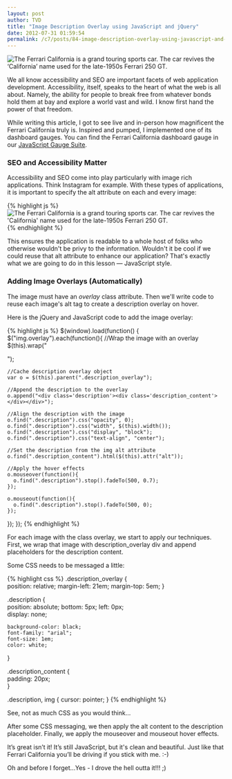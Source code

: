 ```yaml
---
layout: post
author: TVD
title: "Image Description Overlay using JavaScript and jQuery"
date: 2012-07-31 01:59:54
permalink: /c7/posts/84-image-description-overlay-using-javascript-and-jquery
---
```


<img src="https://techoctave.com/c7/static/ferrari-california-overlay.png" alt="The Ferrari California is a grand touring sports car. The car revives the ‘California’ name used for the late-1950s Ferrari 250 GT."/>

We all know accessibility and SEO are important facets of web application development. Accessibility, itself, speaks to the heart of what the web is all about. Namely, the ability for people to break free from whatever bonds hold them at bay and explore a world vast and wild. I know first hand the power of that freedom.

While writing this article, I got to see live and in-person how magnificent the Ferrari California truly is. Inspired and pumped, I implemented one of its dashboard gauges. You can find the Ferrari California dashboard gauge in our [JavaScript Gauge Suite][1].

### SEO and Accessibility Matter

Accessibility and SEO come into play particularly with image rich applications. Think Instagram for example. With these types of applications, it is important to specify the alt attribute on each and every image: 

{% highlight js %}
    <img class="overlay" src="ferrari.jpg" alt="The Ferrari California is a grand touring sports car. The car revives the 'California' name used for the late-1950s Ferrari 250 GT."/>
{% endhighlight %}

This ensures the application is readable to a whole host of folks who otherwise wouldn't be privy to the information. Wouldn't it be cool if we could reuse that alt attribute to enhance our application? That's exactly what we are going to do in this lesson — JavaScript style.

### Adding Image Overlays (Automatically)

The image must have an *overlay* class attribute. Then we'll write code to reuse each image's alt tag to create a description overlay on hover.

Here is the jQuery and JavaScript code to add the image overlay:

{% highlight js %}
$(window).load(function() {
  $("img.overlay").each(function(){
    //Wrap the image with an overlay
    $(this).wrap("<div class='description_overlay'></div>");
	
    //Cache description overlay object
    var o = $(this).parent(".description_overlay");
	
    //Append the description to the overlay
    o.append("<div class='description'><div class='description_content'></div></div>");
	
    //Align the description with the image
    o.find(".description").css("opacity", 0);
    o.find(".description").css("width", $(this).width());
    o.find(".description").css("display", "block");
    o.find(".description").css("text-align", "center");

    //Set the description from the img alt attribute
    o.find(".description_content").html($(this).attr("alt"));
	
    //Apply the hover effects
    o.mouseover(function(){
      o.find(".description").stop().fadeTo(500, 0.7);
    });

    o.mouseout(function(){
      o.find(".description").stop().fadeTo(500, 0);
    });
  });
});
{% endhighlight %}

For each image with the class overlay, we start to apply our techniques. First, we wrap that image with description_overlay div and append placeholders for the description content.

Some CSS needs to be messaged a little:

{% highlight css %}
.description_overlay {  
    position: relative;
	margin-left: 21em;
	margin-top: 5em;
}  

.description {  
    position: absolute; 
    bottom: 5px;
    left: 0px;  
    display: none; 

    background-color: black;  
    font-family: "arial";  
    font-size: 1em;  
    color: white; 
}  

.description_content {  
    padding: 20px;  
}

.description, img {
	cursor: pointer;
}
{% endhighlight %}

See, not as much CSS as you would think...

After some CSS messaging, we then apply the alt content to the description placeholder. Finally, we apply the mouseover and mouseout hover effects.

It’s great isn’t it!
It’s still JavaScript, but it's clean and beautiful. Just like that Ferrari California you’ll be driving if you stick with me. :-)

Oh and before I forget...Yes - I drove the hell outta it!!! ;)




  [1]: http://techoctave.com/gauges/
  [2]: http://techoctave.com/learn-coffee-script-like-a-boss/
